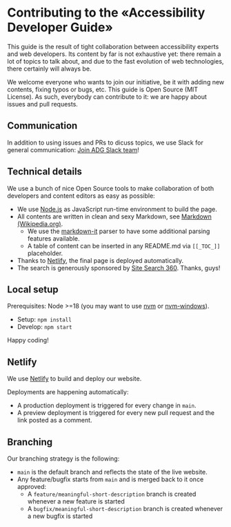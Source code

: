 # Contributing to the «Accessibility Developer Guide»

This guide is the result of tight collaboration between accessibility experts and web developers. Its content by far is not exhaustive yet: there remain a lot of topics to talk about, and due to the fast evolution of web technologies, there certainly will always be.

We welcome everyone who wants to join our initiative, be it with adding new contents, fixing typos or bugs, etc. This guide is Open Source (MIT License). As such, everybody can contribute to it: we are happy about issues and pull requests.

## Communication

In addition to using issues and PRs to dicuss topics, we use Slack for general communication: [Join ADG Slack team](https://join.slack.com/t/a11y-dev-guide/shared_invite/enQtMzMwOTkxNTI3NDYwLTFkOTA5YmEwYjc5ZWU4OTJmZmZmYTJlNzFlNWQ0ZGU3MzQ0ZjQ1ODc3ZGFiY2MzYThkOTVkM2ZhNGQ0ZTZhZDE)!

## Technical details

We use a bunch of nice Open Source tools to make collaboration of both developers and content editors as easy as possible:

- We use [Node.js](https://github.com/nodejs/node) as JavaScript run-time environment to build the page.
- All contents are written in clean and sexy Markdown, see [Markdown (Wikipedia.org)](https://en.wikipedia.org/wiki/Markdown).
  - We use the [markdown-it](https://github.com/markdown-it/markdown-it) parser to have some additional parsing features available.
  - A table of content can be inserted in any README.md via `[[_TOC_]]` placeholder.
- Thanks to [Netlify](https://www.netlify.com/), the final page is deployed automatically.
- The search is generously sponsored by [Site Search 360](https://sitesearch360.com/). Thanks, guys!

## Local setup

Prerequisites: Node >=18 (you may want to use [nvm](https://github.com/nvm-sh/nvm) or [nvm-windows](https://github.com/coreybutler/nvm-windows)).

- Setup: `npm install`
- Develop: `npm start`

Happy coding!

## Netlify

We use [Netlify](https://www.netlify.com/) to build and deploy our website.

Deployments are happening automatically:

- A production deployment is triggered for every change in `main`.
- A preview deployment is triggered for every new pull request and the link posted as a comment.

## Branching

Our branching strategy is the following:

- `main` is the default branch and reflects the state of the live website.
- Any feature/bugfix starts from `main` and is merged back to it once approved:
  - A `feature/meaningful-short-description` branch is created whenever a new feature is started
  - A `bugfix/meaningful-short-description` branch is created whenever a new bugfix is started
